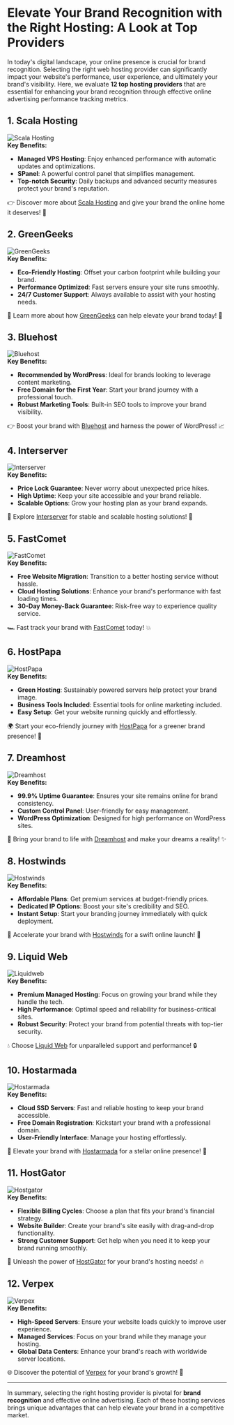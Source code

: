 # Elevate Your Brand Recognition with the Right Hosting: A Look at Top Providers

In today's digital landscape, your online presence is crucial for brand recognition. Selecting the right web hosting provider can significantly impact your website's performance, user experience, and ultimately your brand's visibility. Here, we evaluate **12 top hosting providers** that are essential for enhancing your brand recognition through effective online advertising performance tracking metrics.

## 1. Scala Hosting
![Scala Hosting](https://i.imgur.com/uJ5JIK3.png "Scala Web Hosting")  
**Key Benefits:**
- **Managed VPS Hosting**: Enjoy enhanced performance with automatic updates and optimizations.
- **SPanel**: A powerful control panel that simplifies management.
- **Top-notch Security**: Daily backups and advanced security measures protect your brand's reputation.

👉 Discover more about [Scala Hosting](https://snipitx.com/scala-jy) and give your brand the online home it deserves! 🚀

## 2. GreenGeeks
![GreenGeeks](https://i.imgur.com/eEwuntu.jpg "GreenGeeks Hosting")  
**Key Benefits:**
- **Eco-Friendly Hosting**: Offset your carbon footprint while building your brand.
- **Performance Optimized**: Fast servers ensure your site runs smoothly.
- **24/7 Customer Support**: Always available to assist with your hosting needs.

🌿 Learn more about how [GreenGeeks](https://snipitx.com/greengeeks-jy) can help elevate your brand today! 🌟

## 3. Bluehost
![Bluehost](https://i.imgur.com/PasFF9E.jpeg "Bluehost Hosting")  
**Key Benefits:**
- **Recommended by WordPress**: Ideal for brands looking to leverage content marketing.
- **Free Domain for the First Year**: Start your brand journey with a professional touch.
- **Robust Marketing Tools**: Built-in SEO tools to improve your brand visibility.

👉 Boost your brand with [Bluehost](https://snipitx.com/bluehost-jy) and harness the power of WordPress! 📈

## 4. Interserver
![Interserver](https://i.imgur.com/OM5dOEW.jpeg "Interserver Hosting")  
**Key Benefits:**
- **Price Lock Guarantee**: Never worry about unexpected price hikes.
- **High Uptime**: Keep your site accessible and your brand reliable.
- **Scalable Options**: Grow your hosting plan as your brand expands.

🚀 Explore [Interserver](https://snipitx.com/interserver-jy) for stable and scalable hosting solutions! 💪

## 5. FastComet
![FastComet](https://i.imgur.com/7qgXuWp.png "FastComet Hosting")  
**Key Benefits:**
- **Free Website Migration**: Transition to a better hosting service without hassle.
- **Cloud Hosting Solutions**: Enhance your brand's performance with fast loading times.
- **30-Day Money-Back Guarantee**: Risk-free way to experience quality service.

🏎️ Fast track your brand with [FastComet](https://snipitx.com/fastcomet-jy) today! 💥

## 6. HostPapa
![HostPapa](https://i.imgur.com/ouDTkvl.jpeg "HostPapa Hosting")  
**Key Benefits:**
- **Green Hosting**: Sustainably powered servers help protect your brand image.
- **Business Tools Included**: Essential tools for online marketing included.
- **Easy Setup**: Get your website running quickly and effortlessly.

🌍 Start your eco-friendly journey with [HostPapa](https://snipitx.com/hostpapa-jy) for a greener brand presence! 🌱

## 7. Dreamhost
![Dreamhost](https://i.imgur.com/rXIg8ip.jpeg "Dreamhost Hosting")  
**Key Benefits:**
- **99.9% Uptime Guarantee**: Ensures your site remains online for brand consistency.
- **Custom Control Panel**: User-friendly for easy management.
- **WordPress Optimization**: Designed for high performance on WordPress sites.

🌙 Bring your brand to life with [Dreamhost](https://snipitx.com/dreamhost-jy) and make your dreams a reality! ✨

## 8. Hostwinds
![Hostwinds](https://i.imgur.com/53aSNXx.jpeg "Hostwinds Hosting")  
**Key Benefits:**
- **Affordable Plans**: Get premium services at budget-friendly prices.
- **Dedicated IP Options**: Boost your site's credibility and SEO.
- **Instant Setup**: Start your branding journey immediately with quick deployment.

💨 Accelerate your brand with [Hostwinds](https://snipitx.com/hostwinds-jy) for a swift online launch! 🏁

## 9. Liquid Web
![Liquidweb](https://i.imgur.com/4IvT9SC.jpeg "Liquidweb Hosting")  
**Key Benefits:**
- **Premium Managed Hosting**: Focus on growing your brand while they handle the tech.
- **High Performance**: Optimal speed and reliability for business-critical sites.
- **Robust Security**: Protect your brand from potential threats with top-tier security.

💧 Choose [Liquid Web](https://snipitx.com/liquidweb-jy) for unparalleled support and performance! 🔒

## 10. Hostarmada
![Hostarmada](https://i.imgur.com/KFbdf3o.jpeg "Hostarmada Hosting")  
**Key Benefits:**
- **Cloud SSD Servers**: Fast and reliable hosting to keep your brand accessible.
- **Free Domain Registration**: Kickstart your brand with a professional domain.
- **User-Friendly Interface**: Manage your hosting effortlessly.

🚀 Elevate your brand with [Hostarmada](https://snipitx.com/hostarmada-jy) for a stellar online presence! 🌌

## 11. HostGator
![Hostgator](https://i.imgur.com/BcVkH57.jpeg "Hostgator Hosting")  
**Key Benefits:**
- **Flexible Billing Cycles**: Choose a plan that fits your brand's financial strategy.
- **Website Builder**: Create your brand's site easily with drag-and-drop functionality.
- **Strong Customer Support**: Get help when you need it to keep your brand running smoothly.

🐊 Unleash the power of [HostGator](https://snipitx.com/hostgator-jy) for your brand's hosting needs! 🔥

## 12. Verpex
![Verpex](https://i.imgur.com/6x5LhiS.jpeg "Verpex Hosting")  
**Key Benefits:**
- **High-Speed Servers**: Ensure your website loads quickly to improve user experience.
- **Managed Services**: Focus on your brand while they manage your hosting.
- **Global Data Centers**: Enhance your brand's reach with worldwide server locations.

🌐 Discover the potential of [Verpex](https://snipitx.com/verpex-jy) for your brand's growth! 🚀

---

In summary, selecting the right hosting provider is pivotal for **brand recognition** and effective online advertising. Each of these hosting services brings unique advantages that can help elevate your brand in a competitive market.
